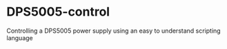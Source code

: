 # DPS5005-control
Controlling a DPS5005 power supply using an easy to understand scripting language 
